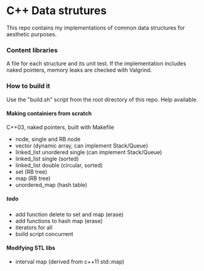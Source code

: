 # C++ Data strutures #


This repo contains my implementations of common data structures for aesthetic purposes. 

### Content libraries ###
A file for each structure and its unit test. 
If the implementation includes naked pointers, memory leaks are checked with Valgrind. 

### How to build it  ###
Use the "build.sh" script from the root directory of this repo. Help available. 

#### Making containiers from scratch  ####
C++03, naked pointers, built with Makefile

* node, single and RB node
* vector (dynamic array, can implement Stack/Queue)
* linked_list unordered single (can implement Stack/Queue)
* linked_list single (sorted)
* linked_list double (circular, sorted)
* set (RB tree)
* map (RB tree)
* unordered_map (hash table)

##### todo #####
* add function delete to set and map (erase)
* add functions to hash map (erase)
* iterators for all 
* build script concurrent

#### Modifying STL libs ####
* interval map (derived from c++11 std::map)


